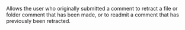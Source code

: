 Allows the user who originally submitted a comment to retract a file or folder comment that has been made, or to readmit
a comment that has previously been retracted.
